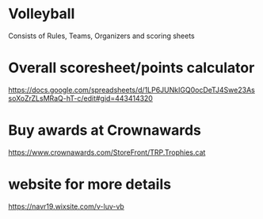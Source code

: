 # Volleyball
Consists of Rules, Teams, Organizers and scoring sheets


# Overall scoresheet/points calculator
https://docs.google.com/spreadsheets/d/1LP6JUNkIGQ0ocDeTJ4Swe23AssoXoZrZLsMRaQ-hT-c/edit#gid=443414320


# Buy awards at Crownawards
https://www.crownawards.com/StoreFront/TRP.Trophies.cat

# website for more details
https://navr19.wixsite.com/v-luv-vb
